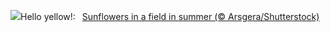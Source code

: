 ![](https://www.bing.com/th?id=OHR.HappySunflower_EN-US8791544241_UHD.jpg&w=1000)Hello yellow!:&nbsp;&ensp;[Sunflowers in a field in summer (© Arsgera/Shutterstock)](https://www.bing.com/th?id=OHR.HappySunflower_EN-US8791544241_UHD.jpg)
<br><br/>
